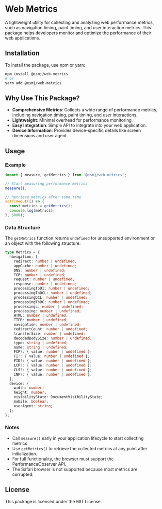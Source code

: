 # Web Metrics

A lightweight utility for collecting and analyzing web performance metrics, such as navigation timing, paint timing, and user interaction metrics. This package helps developers monitor and optimize the performance of their web applications.

## Installation

To install the package, use npm or yarn:

```bash
npm install @esmj/web-metrics
# or
yarn add @esmj/web-metrics
```

## Why Use This Package?

- **Comprehensive Metrics**: Collects a wide range of performance metrics, including navigation timing, paint timing, and user interactions.
- **Lightweight**: Minimal overhead for performance monitoring.
- **Easy Integration**: Simple API to integrate into your web application.
- **Device Information**: Provides device-specific details like screen dimensions and user agent.

## Usage

### Example

```typescript
import { measure, getMetrics } from '@esmj/web-metrics';

// Start measuring performance metrics
measure();

// Retrieve metrics after some time
setTimeout(() => {
  const metrics = getMetrics();
  console.log(metrics);
}, 5000);
```

### Data Structure

The `getMetrics` function returns `undefined` for unsupported environment or an object with the following structure:

```typescript
type Metrics = {
  navigation: {
    redirect: number | undefined;
    appCache: number | undefined;
    DNS: number | undefined;
    TCP: number | undefined;
    request: number | undefined;
    response: number | undefined;
    processingToDI: number | undefined;
    processingToDCL: number | undefined;
    processingDCL: number | undefined;
    processingToDC: number | undefined;
    processingL: number | undefined;
    processing: number | undefined;
    HTML: number | undefined;
    TTFB: number | undefined;
    navigation: number | undefined;
    redirectCount: number | undefined;
    transferSize: number | undefined;
    decodedBodySize: number | undefined;
    type: string | undefined;
    name: string | undefined;
    FCP?: { value: number | undefined };
    FI?: { value: number | undefined };
    FID?: { value: number | undefined };
    LCP?: { value: number | undefined };
    CLS?: { value: number | undefined };
    INP?: { value: number | undefined };
  };
  device: {
    width: number;
    height: number;
    visibilityState: DocumentVisibilityState;
    mobile: boolean;
    userAgent: string;
  };
};
```

### Notes

- Call `measure()` early in your application lifecycle to start collecting metrics.
- Use `getMetrics()` to retrieve the collected metrics at any point after initialization.
- For full functionality, the browser must support the PerformanceObserver API.
- The Safari browser is not supported because most metrics are corrupted.

## License

This package is licensed under the MIT License.
